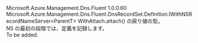 <Type Name="INSRecordSetBlank&lt;ParentT&gt;" FullName="Microsoft.Azure.Management.Dns.Fluent.DnsRecordSet.Definition.INSRecordSetBlank&lt;ParentT&gt;">
  <TypeSignature Language="C#" Value="public interface INSRecordSetBlank&lt;ParentT&gt; : Microsoft.Azure.Management.Dns.Fluent.DnsRecordSet.Definition.IWithNSRecordNameServer&lt;ParentT&gt;" />
  <TypeSignature Language="ILAsm" Value=".class public interface auto ansi abstract INSRecordSetBlank`1&lt;ParentT&gt; implements class Microsoft.Azure.Management.Dns.Fluent.DnsRecordSet.Definition.IWithNSRecordNameServer`1&lt;!ParentT&gt;" />
  <TypeSignature Language="DocId" Value="T:Microsoft.Azure.Management.Dns.Fluent.DnsRecordSet.Definition.INSRecordSetBlank`1" />
  <TypeSignature Language="VB.NET" Value="Public Interface INSRecordSetBlank(Of ParentT)&#xA;Implements IWithNSRecordNameServer(Of ParentT)" />
  <TypeSignature Language="F#" Value="type INSRecordSetBlank&lt;'ParentT&gt; = interface&#xA;    interface IWithNSRecordNameServer&lt;'ParentT&gt;" />
  <AssemblyInfo>
    <AssemblyName>Microsoft.Azure.Management.Dns.Fluent</AssemblyName>
    <AssemblyVersion>1.0.0.60</AssemblyVersion>
  </AssemblyInfo>
  <TypeParameters>
    <TypeParameter Name="ParentT" />
  </TypeParameters>
  <Interfaces>
    <Interface>
      <InterfaceName>Microsoft.Azure.Management.Dns.Fluent.DnsRecordSet.Definition.IWithNSRecordNameServer&lt;ParentT&gt;</InterfaceName>
    </Interface>
  </Interfaces>
  <Docs>
    <typeparam name="ParentT">WithAttach.attach() の戻り値の型。</typeparam>
    <summary>
            NS の最初の段階では、定義を記録します。
            </summary>
    <remarks>To be added.</remarks>
  </Docs>
  <Members />
</Type>